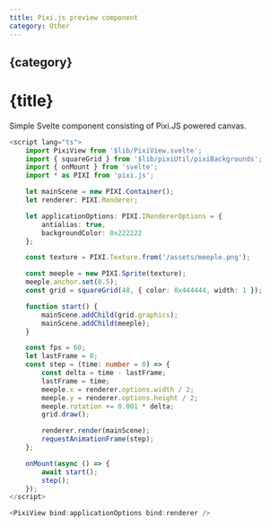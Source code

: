 ```yaml
---
title: Pixi.js preview component
category: Other
---
```


<script lang="ts">
    import Example from './_PixiViewExample.svelte'

</script>

<Example/>
<h2 class="text-light font-medium mt-8">{category}</h2>
<h1>{title}</h1>

Simple Svelte component consisting of Pixi.JS powered canvas.

```ts
<script lang="ts">
	import PixiView from '$lib/PixiView.svelte';
	import { squareGrid } from '$lib/pixiUtil/pixiBackgrounds';
	import { onMount } from 'svelte';
	import * as PIXI from 'pixi.js';

	let mainScene = new PIXI.Container();
	let renderer: PIXI.Renderer;

	let applicationOptions: PIXI.IRendererOptions = {
		antialias: true,
		backgroundColor: 0x222222
	};

	const texture = PIXI.Texture.from('/assets/meeple.png');

	const meeple = new PIXI.Sprite(texture);
	meeple.anchor.set(0.5);
	const grid = squareGrid(48, { color: 0x444444, width: 1 });

	function start() {
		mainScene.addChild(grid.graphics);
		mainScene.addChild(meeple);
	}

	const fps = 60;
	let lastFrame = 0;
	const step = (time: number = 0) => {
		const delta = time - lastFrame;
		lastFrame = time;
		meeple.x = renderer.options.width / 2;
		meeple.y = renderer.options.height / 2;
		meeple.rotation += 0.001 * delta;
		grid.draw();

		renderer.render(mainScene);
		requestAnimationFrame(step);
	};

	onMount(async () => {
		await start();
		step();
	});
</script>

<PixiView bind:applicationOptions bind:renderer />

```
